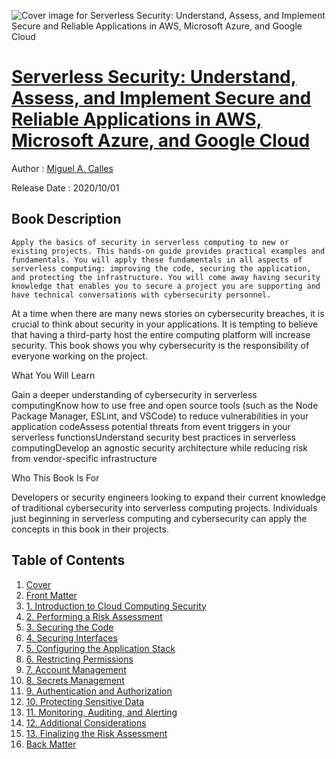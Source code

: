 ![Cover image for Serverless Security: Understand, Assess, and Implement Secure and Reliable Applications in AWS, Microsoft Azure, and Google Cloud](https://imgdetail.ebookreading.net/cover/cover/20201212/EB9781484261002.jpg)

[Serverless Security: Understand, Assess, and Implement Secure and Reliable Applications in AWS, Microsoft Azure, and Google Cloud](https://ebookreading.net/view/book/Serverless+Security%3A+Understand%2C+Assess%2C+and+Implement+Secure+and+Reliable+Applications+in+AWS%2C+Microsoft+Azure%2C+and+Google+Cloud-EB9781484261002_1.html "Serverless Security: Understand, Assess, and Implement Secure and Reliable Applications in AWS, Microsoft Azure, and Google Cloud")
====================================================================================================================

Author : [Miguel A. Calles](https://ebookreading.net/search/author/Miguel+A.+Calles)

Release Date : 2020/10/01

Book Description
-----------------


    
    
    Apply the basics of security in serverless computing to new or existing projects. This hands-on guide provides practical examples and fundamentals. You will apply these fundamentals in all aspects of serverless computing: improving the code, securing the application, and protecting the infrastructure. You will come away having security knowledge that enables you to secure a project you are supporting and have technical conversations with cybersecurity personnel.

At a time when there are many news stories on cybersecurity breaches, it is crucial to think about security in your applications. It is tempting to believe that having a third-party host the entire computing platform will increase security. This book shows you why&nbsp;cybersecurity is the responsibility of everyone working on the project.


What You Will Learn

Gain a deeper understanding of cybersecurity in serverless computingKnow how to use free and open source tools (such as the Node Package Manager, ESLint, and VSCode) to reduce vulnerabilities in your application codeAssess potential threats from event triggers in your serverless functionsUnderstand security best practices in serverless computingDevelop an agnostic security architecture while reducing risk from vendor-specific infrastructure


Who This Book Is For


Developers or security engineers looking to expand their current knowledge of traditional cybersecurity into serverless computing projects. Individuals just beginning in serverless computing and cybersecurity can apply the concepts in this book in their projects.
  
  


Table of Contents
-----------------

1. [Cover](https://ebookreading.net/view/book/Serverless+Security%3A+Understand%2C+Assess%2C+and+Implement+Secure+and+Reliable+Applications+in+AWS%2C+Microsoft+Azure%2C+and+Google+Cloud-EB9781484261002_1.html)
1. [Front Matter](https://ebookreading.net/view/book/Serverless+Security%3A+Understand%2C+Assess%2C+and+Implement+Secure+and+Reliable+Applications+in+AWS%2C+Microsoft+Azure%2C+and+Google+Cloud-EB9781484261002_2.html)
1. [1.&nbsp;Introduction to Cloud Computing Security](https://ebookreading.net/view/book/Serverless+Security%3A+Understand%2C+Assess%2C+and+Implement+Secure+and+Reliable+Applications+in+AWS%2C+Microsoft+Azure%2C+and+Google+Cloud-EB9781484261002_3.html)
1. [2.&nbsp;Performing a Risk Assessment](https://ebookreading.net/view/book/Serverless+Security%3A+Understand%2C+Assess%2C+and+Implement+Secure+and+Reliable+Applications+in+AWS%2C+Microsoft+Azure%2C+and+Google+Cloud-EB9781484261002_4.html)
1. [3.&nbsp;Securing the Code](https://ebookreading.net/view/book/Serverless+Security%3A+Understand%2C+Assess%2C+and+Implement+Secure+and+Reliable+Applications+in+AWS%2C+Microsoft+Azure%2C+and+Google+Cloud-EB9781484261002_5.html)
1. [4.&nbsp;Securing Interfaces](https://ebookreading.net/view/book/Serverless+Security%3A+Understand%2C+Assess%2C+and+Implement+Secure+and+Reliable+Applications+in+AWS%2C+Microsoft+Azure%2C+and+Google+Cloud-EB9781484261002_6.html)
1. [5.&nbsp;Configuring the Application Stack](https://ebookreading.net/view/book/Serverless+Security%3A+Understand%2C+Assess%2C+and+Implement+Secure+and+Reliable+Applications+in+AWS%2C+Microsoft+Azure%2C+and+Google+Cloud-EB9781484261002_7.html)
1. [6.&nbsp;Restricting Permissions](https://ebookreading.net/view/book/Serverless+Security%3A+Understand%2C+Assess%2C+and+Implement+Secure+and+Reliable+Applications+in+AWS%2C+Microsoft+Azure%2C+and+Google+Cloud-EB9781484261002_8.html)
1. [7.&nbsp;Account Management](https://ebookreading.net/view/book/Serverless+Security%3A+Understand%2C+Assess%2C+and+Implement+Secure+and+Reliable+Applications+in+AWS%2C+Microsoft+Azure%2C+and+Google+Cloud-EB9781484261002_9.html)
1. [8.&nbsp;Secrets Management](https://ebookreading.net/view/book/Serverless+Security%3A+Understand%2C+Assess%2C+and+Implement+Secure+and+Reliable+Applications+in+AWS%2C+Microsoft+Azure%2C+and+Google+Cloud-EB9781484261002_10.html)
1. [9.&nbsp;Authentication and Authorization](https://ebookreading.net/view/book/Serverless+Security%3A+Understand%2C+Assess%2C+and+Implement+Secure+and+Reliable+Applications+in+AWS%2C+Microsoft+Azure%2C+and+Google+Cloud-EB9781484261002_11.html)
1. [10.&nbsp;Protecting Sensitive Data](https://ebookreading.net/view/book/Serverless+Security%3A+Understand%2C+Assess%2C+and+Implement+Secure+and+Reliable+Applications+in+AWS%2C+Microsoft+Azure%2C+and+Google+Cloud-EB9781484261002_12.html)
1. [11.&nbsp;Monitoring, Auditing, and Alerting](https://ebookreading.net/view/book/Serverless+Security%3A+Understand%2C+Assess%2C+and+Implement+Secure+and+Reliable+Applications+in+AWS%2C+Microsoft+Azure%2C+and+Google+Cloud-EB9781484261002_13.html)
1. [12.&nbsp;Additional Considerations](https://ebookreading.net/view/book/Serverless+Security%3A+Understand%2C+Assess%2C+and+Implement+Secure+and+Reliable+Applications+in+AWS%2C+Microsoft+Azure%2C+and+Google+Cloud-EB9781484261002_14.html)
1. [13.&nbsp;Finalizing the Risk Assessment](https://ebookreading.net/view/book/Serverless+Security%3A+Understand%2C+Assess%2C+and+Implement+Secure+and+Reliable+Applications+in+AWS%2C+Microsoft+Azure%2C+and+Google+Cloud-EB9781484261002_15.html)
1. [Back Matter](https://ebookreading.net/view/book/Serverless+Security%3A+Understand%2C+Assess%2C+and+Implement+Secure+and+Reliable+Applications+in+AWS%2C+Microsoft+Azure%2C+and+Google+Cloud-EB9781484261002_16.html)
